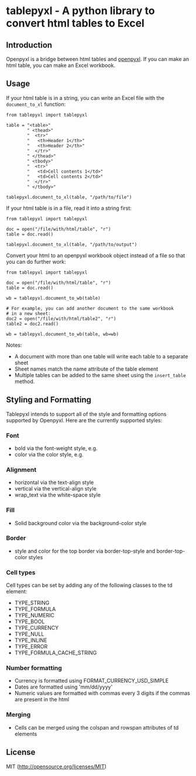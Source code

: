 # tablepyxl - A python library to convert html tables to Excel

## Introduction

Openpyxl is a bridge between html tables and [openpyxl](http://openpyxl.readthedocs.org/en/default/).
If you can make an html table, you can make an Excel workbook.

## Usage

If your html table is in a string, you can write an Excel file with the `document_to_xl` function:
```
from tablepyxl import tablepyxl

table = "<table>"
        " <thead>"
        "  <tr>"
        "   <th>Header 1</th>"
        "   <th>Header 2</th>"
        "  </tr>"
        " </thead>"
        " <tbody>"
        "  <tr>"
        "   <td>Cell contents 1</td>"
        "   <td>Cell contents 2</td>"
        "  </tr>"
        " </tbody>"

tablepyxl.document_to_xl(table, "/path/to/file")
```

If your html table is in a file, read it into a string first:
```
from tablepyxl import tablepyxl

doc = open("/file/with/html/table", "r")
table = doc.read()

tablepyxl.document_to_xl(table, "/path/to/output")
```

Convert your html to an openpyxl workbook object instead of a file so that you can do further work:
```
from tablepyxl import tablepyxl

doc = open("/file/with/html/table", "r")
table = doc.read()

wb = tablepyxl.document_to_wb(table)

# For example, you can add another document to the same workbook
# in a new sheet:
doc2 = open("/file/with/html/table2", "r")
table2 = doc2.read()

wb = tablepyxl.document_to_wb(table, wb=wb)
```

Notes:
* A document with more than one table will write each table to a separate sheet
* Sheet names match the name attribute of the table element
* Multiple tables can be added to the same sheet using the `insert_table` method.

## Styling and Formatting

Tablepyxl intends to support all of the style and formatting options supported by Openpyxl. Here are the
currently supported styles:

### Font
* bold via the font-weight style, e.g. <td style="font-weight:bold;">
* color via the color style, e.g. <td style="color:ff0000">

### Alignment
* horizontal via the text-align style
* vertical via the vertical-align style
* wrap_text via the white-space style

### Fill
* Solid background color via the background-color style

### Border
* style and color for the top border via border-top-style and border-top-color styles

### Cell types
Cell types can be set by adding any of the following classes to the td element:
* TYPE_STRING
* TYPE_FORMULA
* TYPE_NUMERIC
* TYPE_BOOL
* TYPE_CURRENCY
* TYPE_NULL
* TYPE_INLINE
* TYPE_ERROR
* TYPE_FORMULA_CACHE_STRING

### Number formatting
* Currency is formatted using FORMAT_CURRENCY_USD_SIMPLE
* Dates are formatted using 'mm/dd/yyyy'
* Numeric values are formatted with commas every 3 digits if the commas are present in the html


### Merging
* Cells can be merged using the colspan and rowspan attributes of td elements

## License

MIT (http://opensource.org/licenses/MIT)
